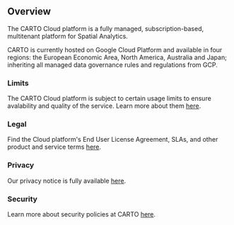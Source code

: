 ## Overview

The CARTO Cloud platform is a fully managed, subscription-based, multitenant platform for Spatial Analytics.

CARTO is currently hosted on Google Cloud Platform and available in four regions: the European Economic Area, North America, Australia and Japan; inheriting all managed data governance rules and regulations from GCP.

### Limits

The CARTO Cloud platform is subject to certain usage limits to ensure avalability and quality of the service. Learn more about them [here](/limits/).

### Legal

Find the Cloud platform's End User License Agreement, SLAs, and other product and service terms [here](https://carto.com/legal).

### Privacy

Our privacy notice is fully available [here](https://carto.com/privacy/).

### Security

Learn more about security policies at CARTO [here](https://carto.com/security/).

